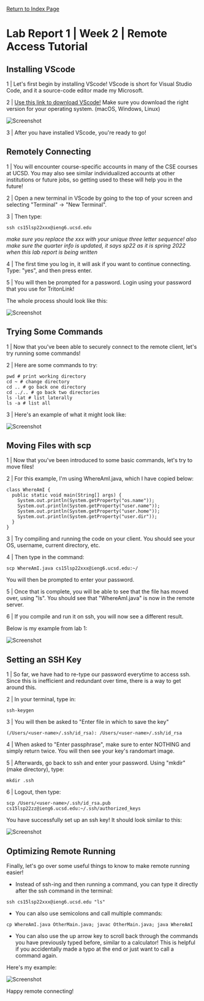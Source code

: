 [Return to Index Page](https://andrewonozuka.github.io/cse15l-lab-reports/index)

# Lab Report 1 | Week 2 | Remote Access Tutorial

## Installing VScode

1 |  Let's first begin by installing VScode! VScode is short for Visual Studio Code, and it a source-code editor made my Microsoft.

2 | [Use this link to download VScode!](https://code.visualstudio.com/download) Make sure you download the right version for your operating system. (macOS, Windows, Linux)

![Screenshot](https://github.com/andrewonozuka/cse15l-lab-reports/blob/main/Screenshots/Screen%20Shot%202022-04-08%20at%2009.22.27.png?raw=true)

3 | After you have installed VScode, you're ready to go!

## Remotely Connecting

1 | You will encounter course-specific accounts in many of the CSE courses at UCSD. You may also see similar individualized accounts at other institutions or future jobs, so getting used to these will help you in the future!

2 | Open a new terminal in VScode by going to the top of your screen and selecting "Terminal" -> "New Terminal".

3 | Then type:

```
ssh cs15lsp22xxx@ieng6.ucsd.edu
```

*make sure you replace the xxx with your unique three letter sequence! also make sure the quarter info is updated, it says sp22 as it is spring 2022 when this lab report is being written*

4 | The first time you log in, it will ask if you want to continue connecting. Type: "yes", and then press enter.

5 | You will then be prompted for a password. Login using your password that you use for TritonLink!

The whole process should look like this:

![Screenshot](https://github.com/andrewonozuka/cse15l-lab-reports/blob/main/Screenshots/Screen%20Shot%202022-04-08%20at%2009.46.08.png?raw=true)

## Trying Some Commands

1 | Now that you've been able to securely connect to the remote client, let's try running some commands!

2 | Here are some commands to try:

```
pwd # print working directory
cd ~ # change directory
cd .. # go back one directory
cd ../.. # go back two directories
ls -lat # list laterally
ls -a # list all
```

3 | Here's an example of what it might look like:

![Screenshot](https://github.com/andrewonozuka/cse15l-lab-reports/blob/main/Screenshots/Screen%20Shot%202022-04-08%20at%2010.11.03.png?raw=true)

## Moving Files with scp

1 | Now that you've been introduced to some basic commands, let's try to move files!

2 | For this example, I'm using WhereAmI.java, which I have copied below:

```
class WhereAmI {
  public static void main(String[] args) {
    System.out.println(System.getProperty("os.name"));
    System.out.println(System.getProperty("user.name"));
    System.out.println(System.getProperty("user.home"));
    System.out.println(System.getProperty("user.dir"));
  }
}
```

3 | Try compiling and running the code on your client. You should see your OS, username, current directory, etc.

4 | Then type in the command:

```
scp WhereAmI.java cs15lsp22xxx@ieng6.ucsd.edu:~/
```
You will then be prompted to enter your password.

5 | Once that is complete, you will be able to see that the file has moved over, using "ls". You should see that "WhereAmI.java" is now in the remote server.

6 | If you compile and run it on ssh, you will now see a different result.

Below is my example from lab 1:

![Screenshot](https://github.com/andrewonozuka/cse15l-lab-reports/blob/main/Screenshots/lORFbWcDjh7nzoRVQXzyWzspJ0KI1RICFO6b55nKb7HCIqC-3_zEGt_9mmPj2OaHdKoZcjn0P_Jv3bjAboM9fVAmkBLMIt3ZtUreiy591fH_mJwq3qGdAJEsYBd7.png?raw=true)

## Setting an SSH Key

1 | So far, we have had to re-type our password everytime to access ssh. Since this is inefficient and redundant over time, there is a way to get around this.

2 | In your terminal, type in:

```
ssh-keygen
```

3 | You will then be asked to "Enter file in which to save the key"

```
(/Users/<user-name>/.ssh/id_rsa): /Users/<user-name>/.ssh/id_rsa
```

4 | When asked to "Enter passphrase", make sure to enter NOTHING and simply return twice. You will then see your key's randomart image.

5 | Afterwards, go back to ssh and enter your password. Using "mkdir" (make directory), type:

```
mkdir .ssh
```

6 | Logout, then type:

```
scp /Users/<user-name>/.ssh/id_rsa.pub cs15lsp22zz@ieng6.ucsd.edu:~/.ssh/authorized_keys
```

You have successfully set up an ssh key! It should look similar to this:

![Screenshot](https://github.com/andrewonozuka/cse15l-lab-reports/blob/main/Screenshots/ZhAV1puUSET361DhEdnOSFe2vjwYE5Elj56vy96iMwLvTcMsIkWuFSS5e1bT7yzrP2ZhP8xVvN7zNZg8vvtTYrh4ucMeQExmmGY_-duAFvBq1pOTNSQr4DG7mN1Q.png?raw=true)

## Optimizing Remote Running

Finally, let's go over some useful things to know to make remote running easier!

- Instead of ssh-ing and then running a command, you can type it directly after the ssh command in the terminal:

```
ssh cs15lsp22xxx@ieng6.ucsd.edu "ls"
```

- You can also use semicolons and call multiple commands:

```
cp WhereAmI.java OtherMain.java; javac OtherMain.java; java WhereAmI
```
- You can also use the up arrow key to scroll back through the commands you have previously typed before, similar to a calculator! This is helpful if you accidentally made a typo at the end or just want to call a command again.

Here's my example:

![Screenshot](https://github.com/andrewonozuka/cse15l-lab-reports/blob/main/Screenshots/Screen%20Shot%202022-04-10%20at%2019.09.19.png?raw=true)

Happy remote connecting!
